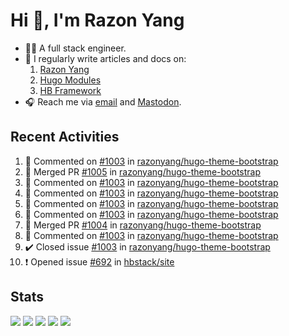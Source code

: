 # Hi 👋, I'm Razon Yang

<!--
![Visitors](https://komarev.com/ghpvc/?username=razonyang&label=visitors&color=0e75b6&style=flat-square)
![GitHub User's stars](https://img.shields.io/github/stars/razonyang?style=flat-square)
[![Website](https://img.shields.io/website?style=flat-square&url=https%3A%2F%2Frazonyang.com%2F)](https://razonyang.com/)
![GitHub followers](https://img.shields.io/github/followers/razonyang?style=flat-square)
-->

- 👨‍💻 A full stack engineer.
- 📝 I regularly write articles and docs on:
    1. [Razon Yang](https://razonyang.com)
    1. [Hugo Modules](https://hugomods.com)
    1. [HB Framework](https://hb.hugomods.com)
- 🎧 Reach me via [email](mailto:razonyang@gmail.com) and [Mastodon](https://techhub.social/@razonyang).

## Recent Activities

<!--RECENT_ACTIVITY:start-->
1. 💬 Commented on [#1003](https://github.com/razonyang/hugo-theme-bootstrap/issues/1003#issuecomment-1793748246) in [razonyang/hugo-theme-bootstrap](https://github.com/razonyang/hugo-theme-bootstrap)<br>
2. 🎉 Merged PR [#1005](https://github.com/razonyang/hugo-theme-bootstrap/pull/1005) in [razonyang/hugo-theme-bootstrap](https://github.com/razonyang/hugo-theme-bootstrap)<br>
3. 💬 Commented on [#1003](https://github.com/razonyang/hugo-theme-bootstrap/issues/1003#issuecomment-1793745015) in [razonyang/hugo-theme-bootstrap](https://github.com/razonyang/hugo-theme-bootstrap)<br>
4. 💬 Commented on [#1003](https://github.com/razonyang/hugo-theme-bootstrap/issues/1003#issuecomment-1793743831) in [razonyang/hugo-theme-bootstrap](https://github.com/razonyang/hugo-theme-bootstrap)<br>
5. 💬 Commented on [#1003](https://github.com/razonyang/hugo-theme-bootstrap/issues/1003#issuecomment-1793741717) in [razonyang/hugo-theme-bootstrap](https://github.com/razonyang/hugo-theme-bootstrap)<br>
6. 💬 Commented on [#1003](https://github.com/razonyang/hugo-theme-bootstrap/issues/1003#issuecomment-1793738369) in [razonyang/hugo-theme-bootstrap](https://github.com/razonyang/hugo-theme-bootstrap)<br>
7. 🎉 Merged PR [#1004](https://github.com/razonyang/hugo-theme-bootstrap/pull/1004) in [razonyang/hugo-theme-bootstrap](https://github.com/razonyang/hugo-theme-bootstrap)<br>
8. 💬 Commented on [#1003](https://github.com/razonyang/hugo-theme-bootstrap/issues/1003#issuecomment-1793738140) in [razonyang/hugo-theme-bootstrap](https://github.com/razonyang/hugo-theme-bootstrap)<br>
9. ✔️ Closed issue [#1003](https://github.com/razonyang/hugo-theme-bootstrap/issues/1003) in [razonyang/hugo-theme-bootstrap](https://github.com/razonyang/hugo-theme-bootstrap)<br>
10. ❗️ Opened issue [#692](https://github.com/hbstack/site/issues/692) in [hbstack/site](https://github.com/hbstack/site)<br>
<!--RECENT_ACTIVITY:end-->

## Stats

![](https://github-profile-summary-cards.vercel.app/api/cards/profile-details?username=razonyang&theme=github)
![](https://github-profile-summary-cards.vercel.app/api/cards/repos-per-language?username=razonyang&theme=github)
![](https://github-profile-summary-cards.vercel.app/api/cards/most-commit-language?username=razonyang&theme=github)
![](https://github-profile-summary-cards.vercel.app/api/cards/stats?username=razonyang&theme=github)
![](https://github-profile-summary-cards.vercel.app/api/cards/productive-time?username=razonyang&theme=github)

<!--more
## Projects

[![Hugo Bootstrap Theme](https://github-readme-stats.vercel.app/api/pin/?username=razonyang&repo=hugo-theme-bootstrap)](https://github.com/razonyang/hugo-theme-bootstrap)
[![CleverGo](https://github-readme-stats.vercel.app/api/pin/?username=clevergo&repo=clevergo)](https://github.com/clevergo/clevergo)
[![Hugo Bootstrap Theme Skeleton](https://github-readme-stats.vercel.app/api/pin/?username=razonyang&repo=hugo-theme-bootstrap-skeleton)](https://github.com/razonyang/hugo-theme-bootstrap-skeleton)
[![HugoPress](https://github-readme-stats.vercel.app/api/pin/?username=hugomods&repo=hugopress)](https://github.com/hugomods/hugopress)
[![Hugo Search Module](https://github-readme-stats.vercel.app/api/pin/?username=hugomods&repo=search)](https://github.com/hugomods/search)
[![Hugo Images Module](https://github-readme-stats.vercel.app/api/pin/?username=hugomods&repo=images)](https://github.com/hugomods/images)
[![Hugo Bootstrap Framework](https://github-readme-stats.vercel.app/api/pin/?username=hbstack&repo=hb)](https://github.com/hbstack/hb)
[![Hugo Docker Images](https://github-readme-stats.vercel.app/api/pin/?username=hugomods&repo=docker)](https://github.com/hugomods/docker)
[![Hugo Base Module](https://github-readme-stats.vercel.app/api/pin/?username=razonyang&repo=hugo-mod-base)](https://github.com/razonyang/hugo-mod-base)
[![Hugo Icons Module](https://github-readme-stats.vercel.app/api/pin/?username=razonyang&repo=hugo-mod-icons)](https://github.com/razonyang/hugo-mod-icons)
[![Hugo SEO Module](https://github-readme-stats.vercel.app/api/pin/?username=razonyang&repo=hugo-mod-seo)](https://github.com/razonyang/hugo-mod-seo)
[![Hugo Code Block Panel Module](https://github-readme-stats.vercel.app/api/pin/?username=razonyang&repo=hugo-mod-code-block-panel)](https://github.com/razonyang/hugo-mod-code-block-panel)
[![Hugo Gravatar Module](https://github-readme-stats.vercel.app/api/pin/?username=razonyang&repo=hugo-mod-gravatar)](https://github.com/razonyang/hugo-mod-gravatar)
[![Hugo Giscus Module](https://github-readme-stats.vercel.app/api/pin/?username=razonyang&repo=hugo-mod-giscus)](https://github.com/razonyang/hugo-mod-giscus)
[![Hugo Utterances Module](https://github-readme-stats.vercel.app/api/pin/?username=razonyang&repo=hugo-mod-utterances)](https://github.com/razonyang/hugo-mod-utterances)
[![Yii2 Application Template](https://github-readme-stats.vercel.app/api/pin/?username=razonyang&repo=yii2-app-template)](https://github.com/razonyang/yii2-app-template)
[![Yii2 Vue Admin](https://github-readme-stats.vercel.app/api/pin/?username=razonyang&repo=yii2-vue-admin)](https://github.com/razonyang/yii2-vue-admin)
[![Go FastRouter](https://github-readme-stats.vercel.app/api/pin/?username=razonyang&repo=fastrouter)](https://github.com/razonyang/fastrouter)
[![CleverGo JSend](https://github-readme-stats.vercel.app/api/pin/?username=clevergo&repo=jsend)](https://github.com/clevergo/jsend)
-->
